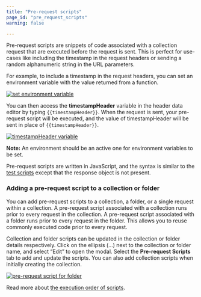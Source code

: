 ```yaml
---
title: "Pre-request scripts"
page_id: "pre_request_scripts"
warning: false

---
```


Pre-request scripts are snippets of code associated with a collection request that are executed before the request is sent. This is perfect for use-cases like including the timestamp in the request headers or sending a random alphanumeric string in the URL parameters.

For example, to include a timestamp in the request headers, you can set an environment variable with the value returned from a function.

[![set environment variable](https://s3.amazonaws.com/postman-static-getpostman-com/postman-docs/Test_script3_Updated2.png)](https://s3.amazonaws.com/postman-static-getpostman-com/postman-docs/Test_script3_Updated2.png)

You can then access the **timestampHeader** variable in the header data editor by typing `{{timestampHeader}}`. When the request is sent, your pre-request script will be executed, and the value of timestampHeader will be sent in place of `{{timestampHeader}}`.

[![timestampHeader variable](https://s3.amazonaws.com/postman-static-getpostman-com/postman-docs/Test_script4_Updated3.png)](https://s3.amazonaws.com/postman-static-getpostman-com/postman-docs/Test_script4_Updated3.png)

**Note:** An environment should be an active one for environment variables to be set.

Pre-request scripts are written in JavaScript, and the syntax is similar to the [test scripts](/docs/postman/scripts/test_scripts) except that the response object is not present.

### Adding a pre-request script to a collection or folder

You can add pre-request scripts to a collection, a folder, or a single request within a collection. A pre-request script associated with a collection runs prior to every request in the collection. A pre-request script associated with a folder runs prior to every request in the folder. This allows you to reuse commonly executed code prior to every request.


Collection and folder scripts can be updated in the collection or folder details respectively. Click on the ellipsis (...) next to the collection or folder name, and select “Edit” to open the modal. Select the **Pre-request Scripts** tab to add and update the scripts. You can also add collection scripts when initially creating the collection.  


[![pre-request script for folder](https://s3.amazonaws.com/postman-static-getpostman-com/postman-docs/Test_script5.png)](https://s3.amazonaws.com/postman-static-getpostman-com/postman-docs/Test_script5.png)

Read more about [the execution order of scripts](/docs/postman/scripts/intro_to_scripts#execution-order-of-scripts).
